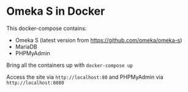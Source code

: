 # Omeka S in Docker

This docker-compose contains:

- Omeka S (latest version from https://github.com/omeka/omeka-s)
- MariaDB
- PHPMyAdmin

Bring all the containers up with `docker-compose up`

Access the site via `http://localhost:80` and PHPMyAdmin via `http://localhost:8080`